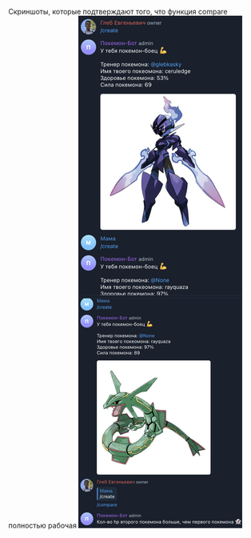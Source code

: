 Скриншоты, которые подтверждают того, что функция compare полностью рабочая
![скриншот](https://raw.githubusercontent.com/WebRush-Kwork/M2-L3/new_branch/images/1.jpg)
